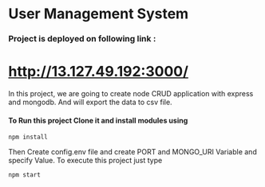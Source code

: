 # User Management System

### Project is deployed on following link :
# http://13.127.49.192:3000/

In this project, we are going to create node CRUD application with express and mongodb. And will export the data to csv file.

#### To Run this project Clone it and install modules using
```
npm install
```

Then Create config.env file and create PORT and MONGO_URI Variable and specify Value.
To execute this project just type
```
npm start
```

